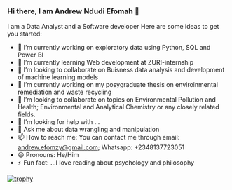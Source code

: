 ### Hi there, I am Andrew Ndudi Efomah 👋

I am a Data Analyst and a Software developer
Here are some ideas to get you started:

- 🔭 I’m currently working on exploratory data using Python, SQL and Power BI
- 🌱 I’m currently learning Web development at ZURI-internship
- 👯 I’m looking to collaborate on Buisness data analysis and development of machine learning models
- 🔭 I’m currently working on my posygraduate thesis on enviroinmental remediation and waste recycling
- 👯 I’m looking to collaborate on topics on Environmental Pollution and Health; Environmental and Analytical Chemistry or any closely related fields.
- 🤔 I’m looking for help with ...
- 💬 Ask me about data wrangling and manipulation
- 📫 How to reach me: You can contact me through email: andrew.efomzy@gmail.com; Whatsapp: +2348137723051
- 😄 Pronouns: He/Him
- ⚡ Fun fact: ...I love reading about psychology and philosophy

[![trophy](https://github-profile-trophy.vercel.app/?username=Efomzy)](https://github.com/Efomzy/github-profile-trophy)
<!--
**Efomzy/Efomzy** is a ✨ _special_ ✨ repository because its `README.md` (this file) appears on your GitHub profile.
-->


